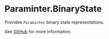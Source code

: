 # Paraminter.BinaryState

Provides `Paraminter` binary state representations.

See [GitHub](https://github.com/Paraminter/Paraminter.BinaryState) for more information.